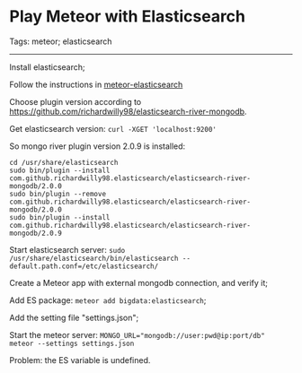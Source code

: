 # Play Meteor with Elasticsearch
Tags: meteor; elasticsearch

------

Install elasticsearch;

Follow the instructions in [meteor-elasticsearch](https://github.com/andrewreedy/meteor-elasticsearch)

Choose plugin version according to
https://github.com/richardwilly98/elasticsearch-river-mongodb.

Get elasticsearch version: `curl -XGET 'localhost:9200'`

So mongo river plugin version 2.0.9 is installed:

    cd /usr/share/elasticsearch
    sudo bin/plugin --install com.github.richardwilly98.elasticsearch/elasticsearch-river-mongodb/2.0.0
    sudo bin/plugin --remove com.github.richardwilly98.elasticsearch/elasticsearch-river-mongodb/2.0.0
    sudo bin/plugin --install com.github.richardwilly98.elasticsearch/elasticsearch-river-mongodb/2.0.9

Start elasticsearch server: `sudo /usr/share/elasticsearch/bin/elasticsearch --default.path.conf=/etc/elasticsearch/`

Create a Meteor app with external mongodb connection, and verify it;

Add ES package: `meteor add bigdata:elasticsearch`;

Add the setting file "settings.json";

Start the meteor server: `MONGO_URL="mongodb://user:pwd@ip:port/db" meteor --settings settings.json`

Problem: the ES variable is undefined.
